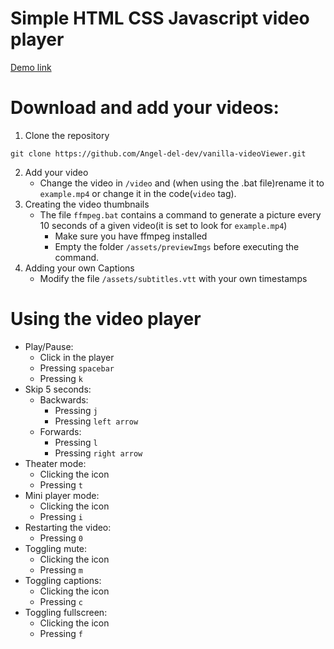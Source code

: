 # Simple HTML CSS Javascript video player

[Demo link](https://angel-del-dev.github.io/vanilla-videoViewer/)

# Download and add your videos:

1. Clone the repository 
```git
git clone https://github.com/Angel-del-dev/vanilla-videoViewer.git
```
2. Add your video
    * Change the video in `/video` and (when using the .bat file)rename it to `example.mp4` or change it in the code(`video` tag).
3. Creating the video thumbnails
    * The file `ffmpeg.bat` contains a command to generate a picture every 10 seconds of a given video(it is set to look for `example.mp4`)
        * Make sure you have ffmpeg installed
        * Empty the folder `/assets/previewImgs` before executing the command.
4. Adding your own Captions
    * Modify the file `/assets/subtitles.vtt` with your own timestamps

# Using the video player

* Play/Pause:
    * Click in the player
    * Pressing `spacebar`
    * Pressing `k`
* Skip 5 seconds:
    * Backwards:
        * Pressing `j`
        * Pressing `left arrow`
    * Forwards:
        * Pressing `l`
        * Pressing `right arrow`
* Theater mode:
    * Clicking the icon
    * Pressing `t`
* Mini player mode:
    * Clicking the icon
    * Pressing `i`
* Restarting the video:
    * Pressing `0`
* Toggling mute:
    * Clicking the icon
    * Pressing `m`
* Toggling captions:
    * Clicking the icon
    * Pressing `c`
* Toggling fullscreen:
    * Clicking the icon
    * Pressing `f`
